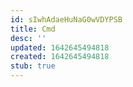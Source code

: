 ```yaml
---
id: sIwhAdaeHuNaG0wVDYPSB
title: Cmd
desc: ''
updated: 1642645494818
created: 1642645494818
stub: true
---
```


